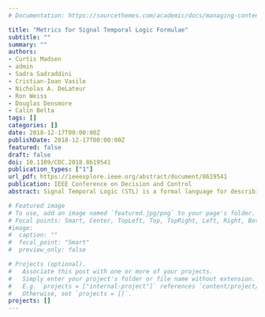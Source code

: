 ```yaml
---
# Documentation: https://sourcethemes.com/academic/docs/managing-content/

title: "Metrics for Signal Temporal Logic Formulae"
subtitle: ""
summary: ""
authors:
- Curtis Madsen
- admin
- Sadra Sadraddini
- Cristian-Ioan Vasile
- Nicholas A. DeLateur
- Ron Weiss
- Douglas Densmore
- Calin Belta
tags: []
categories: []
date: 2018-12-17T00:00:00Z
publishDate: 2018-12-17T00:00:00Z
featured: false
draft: false
doi: 10.1109/CDC.2018.8619541
publication_types: ["1"]
url_pdf: https://ieeexplore.ieee.org/abstract/document/8619541
publication: IEEE Conference on Decision and Control
abstract: Signal Temporal Logic (STL) is a formal language for describing a broad range of real-valued, temporal properties in cyber-physical systems. While there has been extensive research on verification and control synthesis from STL requirements, there is no formal framework for comparing two STL formulae. In this paper, we show that under mild assumptions, STL formulae admit a metric space. We propose two metrics over this space based on i) the Pompeiu-Hausdorff distance and ii) the symmetric difference measure and present algorithms to compute them. Alongside illustrative examples, we present an application of these metrics as design quality measures where they are used to compare all the temporal behaviors of a designed system, such as a synthetic genetic circuit, with the “desired” specification.

# Featured image
# To use, add an image named `featured.jpg/png` to your page's folder.
# Focal points: Smart, Center, TopLeft, Top, TopRight, Left, Right, BottomLeft, Bottom, BottomRight.
#image: 
#  caption: ""
#  focal_point: "Smart"
#  preview_only: false

# Projects (optional).
#   Associate this post with one or more of your projects.
#   Simply enter your project's folder or file name without extension.
#   E.g. `projects = ["internal-project"]` references `content/project/deep-learning/index.md`.
#   Otherwise, set `projects = []`.
projects: []
---
```

